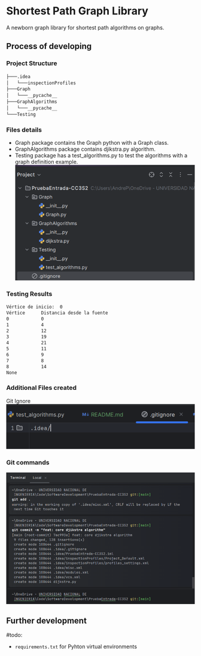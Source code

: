 # Shortest Path Graph Library

A newborn graph library for shortest path algorithms on graphs.

## Process of developing

### Project Structure

```bash
├───.idea
│   └───inspectionProfiles
├───Graph
│   └───__pycache__
├───GraphAlgorithms
│   └───__pycache__
└───Testing
```

### Files details
- Graph package contains the Graph python with a Graph class.
- GraphAlgorithms package contains djikstra.py algorithm.
- Testing package has a test_algorithms.py to test the algorithms with a graph definition example.
![img_2.png](images/img_2.png)

### Testing Results
```
Vértice de inicio:  0
Vértice 	 Distancia desde la fuente
0 			 0
1 			 4
2 			 12
3 			 19
4 			 21
5 			 11
6 			 9
7 			 8
8 			 14
None
```
### Additional Files created

Git Ignore
![img_1.png](images/img_1.png)


### Git commands

![img.png](images/img.png)

## Further development

#todo:
- `requirements.txt` for Pyhton virtual environments